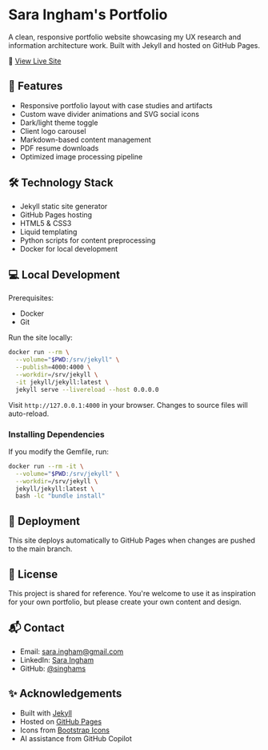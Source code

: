 # Sara Ingham's Portfolio

A clean, responsive portfolio website showcasing my UX research and information architecture work. Built with Jekyll and hosted on GitHub Pages.

🔗 [View Live Site](https://singhams.github.io/portfolio)

## 🌟 Features

- Responsive portfolio layout with case studies and artifacts
- Custom wave divider animations and SVG social icons
- Dark/light theme toggle
- Client logo carousel
- Markdown-based content management
- PDF resume downloads
- Optimized image processing pipeline

## 🛠️ Technology Stack

- Jekyll static site generator
- GitHub Pages hosting
- HTML5 & CSS3
- Liquid templating
- Python scripts for content preprocessing
- Docker for local development

## 💻 Local Development

Prerequisites:
- Docker
- Git

Run the site locally:

```bash
docker run --rm \
  --volume="$PWD:/srv/jekyll" \
  --publish=4000:4000 \
  --workdir=/srv/jekyll \
  -it jekyll/jekyll:latest \
  jekyll serve --livereload --host 0.0.0.0
```

Visit `http://127.0.0.1:4000` in your browser. Changes to source files will auto-reload.

### Installing Dependencies

If you modify the Gemfile, run:

```bash
docker run --rm -it \
  --volume="$PWD:/srv/jekyll" \
  --workdir=/srv/jekyll \
  jekyll/jekyll:latest \
  bash -lc "bundle install"
```

## 🚀 Deployment

This site deploys automatically to GitHub Pages when changes are pushed to the main branch.

## 📄 License

This project is shared for reference. You're welcome to use it as inspiration for your own portfolio, but please create your own content and design.

## 📬 Contact

- Email: sara.ingham@gmail.com 
- LinkedIn: [Sara Ingham](https://www.linkedin.com/in/sara-i-58a9025/)
- GitHub: [@singhams](https://github.com/singhams)

## ✨ Acknowledgements

- Built with [Jekyll](https://jekyllrb.com/)
- Hosted on [GitHub Pages](https://pages.github.com/)
- Icons from [Bootstrap Icons](https://icons.getbootstrap.com/)
- AI assistance from GitHub Copilot